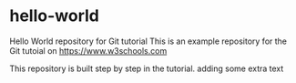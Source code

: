 # hello-world
Hello World repository for Git tutorial
This is an example repository for the Git tutoial on https://www.w3schools.com

This repository is built step by step in the tutorial.
adding some extra text 
